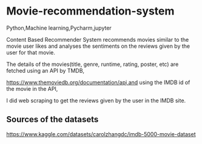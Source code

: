# Movie-recommendation-system
Python,Machine learning,Pycharm,jupyter

Content Based Recommender System recommends movies similar to the movie user likes and analyses the sentiments on the reviews given by the user for that movie.

The details of the movies(title, genre, runtime, rating, poster, etc) are fetched using an API by TMDB,

https://www.themoviedb.org/documentation/api,and using the IMDB id of the movie in the API,

I did web scraping to get the reviews given by the user in the IMDB site.

## Sources of the datasets
https://www.kaggle.com/datasets/carolzhangdc/imdb-5000-movie-dataset

